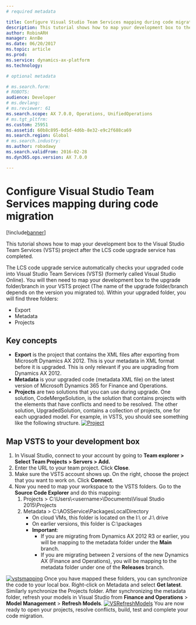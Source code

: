 ```yaml
---
# required metadata

title: Configure Visual Studio Team Services mapping during code migration
description: This tutorial shows how to map your development box to the Visual Studio Team Services (VSTS) project after the LCS code upgrade service has completed. 
author: RobinARH
manager: AnnBe
ms.date: 06/20/2017
ms.topic: article
ms.prod: 
ms.service: dynamics-ax-platform
ms.technology: 

# optional metadata

# ms.search.form: 
# ROBOTS: 
audience: Developer
# ms.devlang: 
# ms.reviewer: 61
ms.search.scope: AX 7.0.0, Operations, UnifiedOperations
# ms.tgt_pltfrm: 
ms.custom: 25951
ms.assetid: 60b8c895-0d5d-4d6b-8e32-e9c2f688ca69
ms.search.region: Global
# ms.search.industry: 
ms.author: robadawy
ms.search.validFrom: 2016-02-28
ms.dyn365.ops.version: AX 7.0.0

---
```


# Configure Visual Studio Team Services mapping during code migration

[!include[banner](../includes/banner.md)]


This tutorial shows how to map your development box to the Visual Studio Team Services (VSTS) project after the LCS code upgrade service has completed. 

The LCS code upgrade service automatically checks your upgraded code into Visual Studio Team Services (VSTS) (formerly called Visual Studio Online). You will then need to map your development box to the upgrade folder/branch in your VSTS project (The name of the upgrade folder/branch depends on the version you migrated to). Within your upgraded folder, you will find three folders:

-   Export
-   Metadata
-   Projects

## Key concepts
-   **Export** is the project that contains the XML files after exporting from Microsoft Dynamics AX 2012. This is your metadata in XML format before it is upgraded. This is only relevant if you are upgrading from Dynamics AX 2012.
-   **Metadata** is your upgraded code (metadata XML file) on the latest version of Microsoft Dynamics 365 for Finance and Operations.
-   **Projects** are two solutions that you can use during upgrade. One solution, CodeMergeSolution, is the solution that contains projects with the elements that have conflicts and need to be resolved. The other solution, UpgradedSolution, contains a collection of projects, one for each upgraded model. For example, in VSTS, you should see something like the following structure. [![Project](./media/filestructure_configuringyourvsosolution.png)](./media/filestructure_configuringyourvsosolution.png)

## Map VSTS to your development box
1.  In Visual Studio, connect to your account by going to **Team explorer &gt; Select Team Projects &gt; Servers &gt; Add.**
2.  Enter the URL to your team project. Click **Close**.
3.  Make sure the VSTS account shows up. On the right, choose the project that you want to work on. Click **Connect**.
4.  Now you need to map your workspace to the VSTS folders. Go to the **Source Code Explorer** and do this mapping:
    1.  Projects &gt; C:\\Users\\&lt;username&gt;\\Documents\\Visual Studio 2015\\Projects
    2.  Metadata &gt; C:\\AOSService\\PackagesLocalDirectory
        -   On cloud VMs, this folder is located on the I:\\ or J:\\ drive
        -   On earlier versions, this folder is C:\\packages
        -   **Important**:
            -   If you are migrating from Dynamics AX 2012 R3 or earlier, you will be mapping to the metadata folder under the **Main** branch.
            -   If you are migrating between 2 versions of the new Dynamics AX (Finance and Operations), you will be mapping to the metadata folder under one of the **Releases** branch.

[![vstsmapping](./media/vstsmapping.png)](./media/vstsmapping.png) Once you have mapped these folders, you can synchronize the code to your local box. Right-click on Metadata and select **Get latest**. Similarly synchronize the Projects folder. After synchronizing the metadata folder, refresh your models in Visual Studio from **Finance and Operations** &gt; **Model Management** &gt; **Refresh Models**. [![VSRefreshModels](./media/vsrefreshmodels.png)](./media/vsrefreshmodels.png) You are now ready to open your projects, resolve conflicts, build, test and complete your code migration.




